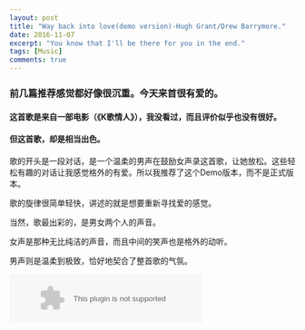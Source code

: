 ```yaml
---
layout: post
title: "Way back into love(demo version)-Hugh Grant/Drew Barrymore."
date: 2016-11-07
excerpt: "You know that I'll be there for you in the end."
tags: [Music]
comments: true
---
```


### 前几篇推荐感觉都好像很沉重。今天来首很有爱的。

#### 这首歌是来自一部电影（《K歌情人》），我没看过，而且评价似乎也没有很好。

#### 但这首歌，却是相当出色。

歌的开头是一段对话，是一个温柔的男声在鼓励女声录这首歌，让她放松。这些轻松有趣的对话让我感觉格外的有爱。所以我推荐了这个Demo版本，而不是正式版本。

歌的旋律很简单轻快，讲述的就是想要重新寻找爱的感觉。

当然，歌最出彩的，是男女两个人的声音。

女声是那种无比纯洁的声音，而且中间的笑声也是格外的动听。

男声则是温柔到极致，恰好地契合了整首歌的气氛。

<embed src="http://music.163.com/style/swf/widget.swf?sid=5046367&type=2&auto=1&width=320&height=66" width="340" height="86"  allowNetworking="all">